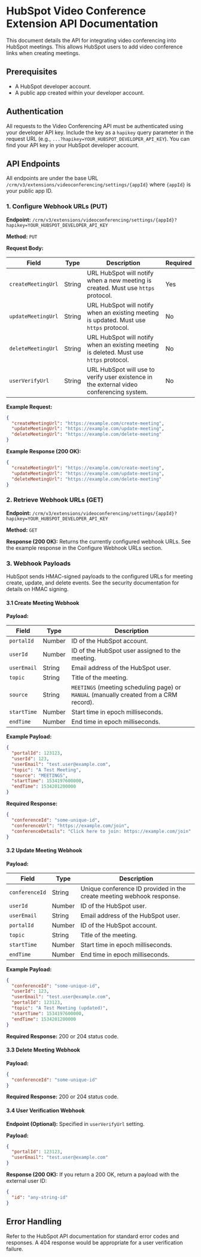 # HubSpot Video Conference Extension API Documentation

This document details the API for integrating video conferencing into HubSpot meetings.  This allows HubSpot users to add video conference links when creating meetings.

## Prerequisites

* A HubSpot developer account.
* A public app created within your developer account.

## Authentication

All requests to the Video Conferencing API must be authenticated using your developer API key.  Include the key as a `hapikey` query parameter in the request URL (e.g., `...?hapikey=YOUR_HUBSPOT_DEVELOPER_API_KEY`).  You can find your API key in your HubSpot developer account.


## API Endpoints

All endpoints are under the base URL `/crm/v3/extensions/videoconferencing/settings/{appId}` where `{appId}` is your public app ID.


### 1. Configure Webhook URLs (PUT)

**Endpoint:** `/crm/v3/extensions/videoconferencing/settings/{appId}?hapikey=YOUR_HUBSPOT_DEVELOPER_API_KEY`

**Method:** `PUT`

**Request Body:**

| Field             | Type    | Description                                                                                                 | Required |
|----------------------|---------|-------------------------------------------------------------------------------------------------------------|----------|
| `createMeetingUrl` | String  | URL HubSpot will notify when a new meeting is created.  Must use `https` protocol.                        | Yes      |
| `updateMeetingUrl` | String  | URL HubSpot will notify when an existing meeting is updated. Must use `https` protocol.                     | No       |
| `deleteMeetingUrl` | String  | URL HubSpot will notify when an existing meeting is deleted. Must use `https` protocol.                     | No       |
| `userVerifyUrl`    | String  | URL HubSpot will use to verify user existence in the external video conferencing system.                  | No       |

**Example Request:**

```json
{
  "createMeetingUrl": "https://example.com/create-meeting",
  "updateMeetingUrl": "https://example.com/update-meeting",
  "deleteMeetingUrl": "https://example.com/delete-meeting"
}
```

**Example Response (200 OK):**

```json
{
  "createMeetingUrl": "https://example.com/create-meeting",
  "updateMeetingUrl": "https://example.com/update-meeting",
  "deleteMeetingUrl": "https://example.com/delete-meeting"
}
```


### 2. Retrieve Webhook URLs (GET)

**Endpoint:** `/crm/v3/extensions/videoconferencing/settings/{appId}?hapikey=YOUR_HUBSPOT_DEVELOPER_API_KEY`

**Method:** `GET`

**Response (200 OK):**  Returns the currently configured webhook URLs.  See the example response in the Configure Webhook URLs section.


### 3. Webhook Payloads

HubSpot sends HMAC-signed payloads to the configured URLs for meeting create, update, and delete events.  See the security documentation for details on HMAC signing.


#### 3.1 Create Meeting Webhook

**Payload:**

| Field      | Type    | Description                                                                              |
|-------------|---------|------------------------------------------------------------------------------------------|
| `portalId`  | Number  | ID of the HubSpot account.                                                              |
| `userId`    | Number  | ID of the HubSpot user assigned to the meeting.                                        |
| `userEmail` | String  | Email address of the HubSpot user.                                                     |
| `topic`     | String  | Title of the meeting.                                                                  |
| `source`    | String  | `MEETINGS` (meeting scheduling page) or `MANUAL` (manually created from a CRM record). |
| `startTime` | Number  | Start time in epoch milliseconds.                                                      |
| `endTime`   | Number  | End time in epoch milliseconds.                                                        |

**Example Payload:**

```json
{
  "portalId": 123123,
  "userId": 123,
  "userEmail": "test.user@example.com",
  "topic": "A Test Meeting",
  "source": "MEETINGS",
  "startTime": 1534197600000,
  "endTime": 1534201200000
}
```

**Required Response:**

```json
{
  "conferenceId": "some-unique-id",
  "conferenceUrl": "https://example.com/join",
  "conferenceDetails": "Click here to join: https://example.com/join"
}
```


#### 3.2 Update Meeting Webhook

**Payload:**

| Field          | Type    | Description                                                                                                    |
|-----------------|---------|----------------------------------------------------------------------------------------------------------------|
| `conferenceId` | String  | Unique conference ID provided in the create meeting webhook response.                                         |
| `userId`        | Number  | ID of the HubSpot user.                                                                                       |
| `userEmail`     | String  | Email address of the HubSpot user.                                                                            |
| `portalId`      | Number  | ID of the HubSpot account.                                                                                   |
| `topic`         | String  | Title of the meeting.                                                                                      |
| `startTime`     | Number  | Start time in epoch milliseconds.                                                                            |
| `endTime`       | Number  | End time in epoch milliseconds.                                                                              |

**Example Payload:**

```json
{
  "conferenceId": "some-unique-id",
  "userId": 123,
  "userEmail": "test.user@example.com",
  "portalId": 123123,
  "topic": "A Test Meeting (updated)",
  "startTime": 1534197600000,
  "endTime": 1534201200000
}
```

**Required Response:** 200 or 204 status code.


#### 3.3 Delete Meeting Webhook

**Payload:**

```json
{
  "conferenceId": "some-unique-id"
}
```

**Required Response:** 200 or 204 status code.


#### 3.4 User Verification Webhook

**Endpoint (Optional):**  Specified in `userVerifyUrl` setting.

**Payload:**

```json
{
  "portalId": 123123,
  "userEmail": "test.user@example.com"
}
```

**Response (200 OK):**  If you return a 200 OK, return a payload with the external user ID:

```json
{
  "id": "any-string-id"
}
```


## Error Handling

Refer to the HubSpot API documentation for standard error codes and responses.  A 404 response would be appropriate for a user verification failure.
